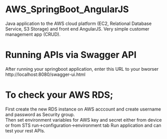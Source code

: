 # AWS_SpringBoot_AngularJS
Java application to the AWS cloud platform (EC2, Relational Database Service, S3 Storage) and front end AngularJS. Very simple customer management app (CRUD).


# Running APIs via Swagger API
After running your springboot application, enter this URL to your bworser
http://localhost:8080/swagger-ui.html

# To check your AWS RDS;
First create the new RDS instance on AWS acccount and create username and password as Security group.<br />
Then set environment variables for AWS key and secret either from device or from STS run->configuration->environment tab
Run application and can test your rest APIs.
